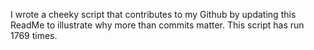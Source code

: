 I wrote a cheeky script that contributes to my Github by updating this ReadMe to illustrate why more than commits matter. This script has run 1769 times.